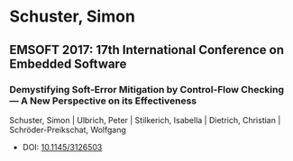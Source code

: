# Schuster, Simon

## EMSOFT 2017: 17th International Conference on Embedded Software

### Demystifying Soft-Error Mitigation by Control-Flow Checking — A New Perspective on its Effectiveness
Schuster, Simon | Ulbrich, Peter | Stilkerich, Isabella | Dietrich, Christian | Schröder-Preikschat, Wolfgang
* DOI: [10.1145/3126503](https://doi.org/10.1145/3126503)

